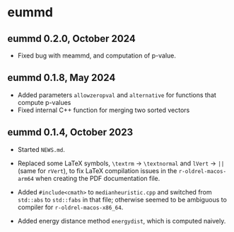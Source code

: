 # eummd


## eummd 0.2.0, October 2024

  - Fixed bug with meammd, and computation of p-value.

## eummd 0.1.8, May 2024

  - Added parameters `allowzeropval` and `alternative` 
    for functions that compute p-values
  - Fixed internal C++ function for merging two sorted vectors

## eummd 0.1.4, October 2023

  - Started `NEWS.md`.

  - Replaced some LaTeX symbols, `\textrm` -> `\textnormal` and 
  `lVert` -> `||` (same for `rVert`), to fix LaTeX compilation issues
  in the `r-oldrel-macos-arm64` when creating the PDF documentation file.
 
  - Added `#include<cmath>` to `medianheuristic.cpp` and switched from 
  `std::abs` to `std::fabs` in that file; otherwise seemed to be ambiguous 
  to compiler for `r-oldrel-macos-x86_64`.

  - Added energy distance method `energydist`, which is computed naively.
